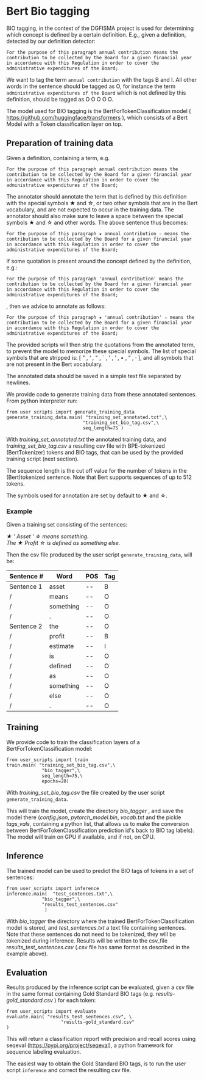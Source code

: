 <h1> Bert Bio tagging </h1>

BIO tagging, in the context of the DGFISMA project is used for determining which concept is defined by a certain definition. E.g., given a definition, detected by our definition detector: <br />

```
For the purpose of this paragraph annual contribution means the contribution to be collected by the Board for a given financial year in accordance with this Regulation in order to cover the administrative expenditures of the Board;
```


We want to tag the term `annual contribution` with the tags B and I. All other words in the sentence should be tagged as O, for instance the term `administrative expenditures of the Board` which is not defined by this definition, should be tagged as O O O O O.

The model used for BIO tagging is the BertForTokenClassification model ( https://github.com/huggingface/transformers ), which consists of a Bert Model with a Token classification layer on top. 

<h2> Preparation of training data </h2>

Given a definition, containing a term, e.g. 

``` 
For the purpose of this paragraph annual contribution means the contribution to be collected by the Board for a given financial year in accordance with this Regulation in order to cover the administrative expenditures of the Board;
```

The annotator should annotate the term that is defined by this definition with the special symbols ★ and ☆, or two other symbols that are in the Bert vocabulary, and are not expected to occur in the training data. The annotator should also make sure to leave a space between the special symbols ★ and ☆ and other words. The above sentence thus becomes:

``` 
For the purpose of this paragraph ★ annual contribution ☆ means the contribution to be collected by the Board for a given financial year in accordance with this Regulation in order to cover the administrative expenditures of the Board;
```

If some quotation is present around the concept defined by the definition, e.g.: 

```
For the purpose of this paragraph 'annual contribution' means the contribution to be collected by the Board for a given financial year in accordance with this Regulation in order to cover the administrative expenditures of the Board;
```

, then we advice to annotate as follows:

```
For the purpose of this paragraph ★ 'annual contribution' ☆ means the contribution to be collected by the Board for a given financial year in accordance with this Regulation in order to cover the administrative expenditures of the Board;
```


The provided scripts will then strip the quotations from the annotated term, to prevent the model to memorize these special symbols. The list of special symbols that are stripped is: [ " , ‘ , " , ` , ' , ’ , • , “ , ‧ ], and all symbols that are not present in the Bert vocabulary.

The annotated data should be saved in a simple text file separated by newlines. 

We provide code to generate training data from these annotated sentences. From python interpreter run:

```
from user scripts import generate_training_data
generate_training_data.main( "training_set_annotated.txt",\
                            "training_set_bio_tag.csv",\
                            seq_length=75 )
```
With <em> training_set_annotated.txt </em> the annotated training data, and <em> training_set_bio_tag.csv </em> a resulting csv file with BPE-tokenized (BertTokenizer) tokens and BIO tags, that can be used by the provided training script (next section).

The sequence length is the cut off value for the number of tokens in the (Bert)tokenized sentence. Note that Bert supports sequences of up to 512 tokens.

The symbols used for annotation are set by default to ★ and ☆.

<h3> Example </h3>

Given a training set consisting of the sentences:

<em> ★ ' Asset ' ☆ means something. <br/>
The ★ Profit ☆ is defined as something else.</em>

Then the csv file produced by the user script `generate_training_data`, will be:


Sentence #  | Word | POS | Tag 
--- | --- | --- |--- |
Sentence 1 |  asset | -- | B | 
 / |  means | -- | O |
 / |  something | -- | O |
 / |  . | -- | O |
 Sentence 2 |  the | -- | O | 
 /|  profit | -- | B |
 / |  estimate | -- | I |
 /|  is | -- | O |
 /|  defined | -- | O |
 /|  as | -- | O |
 /|  something | -- | O |
/|  else | -- | O |
/|  . | -- | O |


<h2> Training </h2>

We provide code to train the classification layers of a BertForTokenClassification model:

```
from user_scripts import train
train.main( "training_set_bio_tag.csv",\
             "bio_tagger",\
             seq_length=75,\
             epochs=20)
```

With <em> training_set_bio_tag.csv </em> the file created by the user script `generate_training_data`.

This will train the model, create the directory <em> bio_tagger </em>, and save the model there (<em>config.json</em>, <em>pytorch_model.bin</em>, <em>vocab.txt</em> and the pickle <em>tags_vals</em>, containing a python list, that allows us to make the conversion between BertForTokenClassification prediction id's back to BIO tag labels).
The model will train on GPU if available, and if not, on CPU. 

<h2> Inference </h2>

The trained model can be used to predict the BIO tags of tokens in a set of sentences:

```
from user_scripts import inference
inference.main(  "test_sentences.txt",\
             "bio_tagger",\
             "results_test_sentences.csv"
              )
```
              
With <em> bio_tagger </em> the directory where the trained BertForTokenClassification model is stored, and <em> test_sentences.txt </em> a text file containing sentences. Note that these sentences do not need to be tokenized, they will be tokenized during inference. Results will be written to the csv_file <em> results_test_sentences.csv </em> (.csv file has same format as described in the example above). 

<h2> Evaluation </h2>

Results produced by the inference script can be evaluated, given a csv file in the same format containing Gold Standard BIO tags (e.g. <em> results-gold_standard.csv </em> ) for each token:

```
from user_scripts import evaluate
evaluate.main( "results_test_sentences.csv", \
                    "results-gold_standard.csv"
)
```

This will return a classification report with precision and recall scores using seqeval (https://pypi.org/project/seqeval), a python framework for sequence labeling evaluation.

The easiest way to obtain the Gold Standard BIO tags, is to run the user script `inference` and correct the resulting csv file.